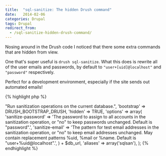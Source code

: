 ```yaml
---
title:  "sql-sanitize: The hidden Drush command"
date:   2014-02-06
categories: Drupal
tags: Drupal
redirect_from:
  - /sql-sanitize-hidden-drush-command/ 
---
```


Nosing around in the Drush code I noticed that there some extra commands that are hidden from view.

One that's super useful is `drush sql-sanitize`.
What this does is rewrite all of the user emails and passwords, by default to `"user+[uid]@localhost"` and `"password"` respectively.

Perfect for a development environment, especially if the site sends out automated emails\!

{% highlight php %}
<?php
// Below is the definition for sql-sanitize
// found in commands/sql/sql.drush.inc
$items['sql-sanitize'] = array(
  'description' => "Run sanitization operations on the current database.",
  'bootstrap' => DRUSH_BOOTSTRAP_DRUSH,
  'hidden' => TRUE,
  'options' => array(
    'sanitize-password' => 'The password to assign to all accounts in the sanitization operation, or "no" to keep passwords unchanged.  Default is "password".',
    'sanitize-email' => 'The pattern for test email addresses in the sanitization operation, or "no" to keep email addresses unchanged.  May contain replacement patterns %uid, %mail or %name.  Default is "user+%uid@localhost".',
  ) + $db_url,
  'aliases' => array('sqlsan'),
);
{% endhighlight %}
